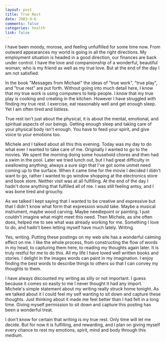 ```yaml
--- 
layout: post
title: True Rest
date: 2003-9-6
comments: false
categories: health
link: false
---
```

I have been moody, morose, and feeling unfulfilled for some time now. From outward appearances my world is going in all the right directions. My employment situation is headed in a good direction, our finances are back under control. I have the love and companionship of a wonderful, beautiful woman; who is my friend as well as my true love. But at the end of the day I am not satisfied.

In the book "Messages from Michael" the ideas of "true work", "true play", and "true rest" are put forth. Without going into much detail here, I know that my true work is using computers to help people. I know that my true play is cooking and creating in the kitchen. However I have struggled with finding my true rest. I exercise, eat reasonably well and get enough sleep. Yet I am often tired and listless.

True rest isn't just about the physical, it is about the mental, emotional, and spiritual aspects of our beings. Getting enough sleep and taking care of your physical body isn't enough. You have to feed your spirit, and give voice to your emotions too.

Michele and I talked about all this this evening. Today was my day to do what ever I wanted to take care of me. Originally I wanted to go to the movies. We spent the morning doing some household chores and then had a swim in the pool. Later we tried lunch out, but I had great difficulty in swallowing anything; always a sure sign that I've got some unmet need coming up to the surface. When it came time for the movie I decided I didn't want to go, rather I wanted to go window shopping at the electronics store and book store. Neither visit was at all fulfilling. At the end of the day I hadn't done anything that fulfilled all of me. I was still feeling antsy, and I was bone tired and grouchy.

As we talked I kept saying that I wanted to be creative and expressive but that I didn't know what form that expression would take. Maybe a musical instrument, maybe wood carving. Maybe needlepoint or painting. I just couldn't imagine what might meet this need. Then Michele, as she often does, helped me to see what was already working for me. Something I love to do, and hadn't been letting myself have much lately. Writing.

Yes, writing. Putting these postings on my web site has a wonderful calming effect on me. I like the whole process, from constructing the flow of words in my head, to capturing them here, to reading my thoughts again later. It is truly restful for me to do this. All my life I have loved well written books and stories. I delight in the images words can paint in my imagination. I enjoy finding the best words to describe things to others so that I can convey my thoughts to them.

I have always discounted my writing as silly or not important. I guess because it comes so easily to me I never thought it had any import. Michele's simple statement about my writing really struck home tonight. As we talked about it I could feel my self wanting to sit down and capture these thoughts. Just thinking about it made me feel better than I had felt in a long time. Giving myself permission to sit down and capture this posting has been a wonderful treat.

I don't know for certain that writing is my true rest. Only time will let me decide. But for now it is fulfilling, and rewarding, and I plan on giving myself every chance to rest my emotions, spirit, mind and body through this medium.

